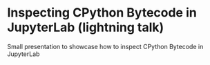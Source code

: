 # Inspecting CPython Bytecode in JupyterLab (lightning talk)

Small presentation to showcase how to inspect CPython Bytecode in JupyterLab